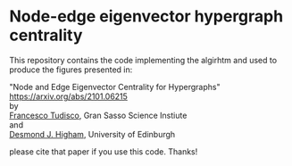 # Node-edge eigenvector hypergraph centrality

This repository contains the code implementing the algirhtm and used to produce the figures presented in:  


"Node and Edge Eigenvector Centrality for Hypergraphs"    
https://arxiv.org/abs/2101.06215   
by    
[Francesco Tudisco](https://ftudisco.gitlab.io/), Gran Sasso Science Instiute  
and  
[Desmond J. Higham](https://www.maths.ed.ac.uk/~dhigham/), University of Edinburgh  


please cite that paper if you use this code. Thanks!




